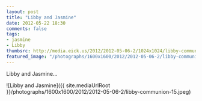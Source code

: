 ```yaml
---
layout: post
title: "Libby and Jasmine"
date: 2012-05-22 18:30
comments: false
tags: 
- jasmine
- Libby
thumbsrc: http://media.eick.us/2012/2012-05-06-2/1024x1024/libby-communion-15.jpeg
featured_image: "/photographs/1600x1600/2012/2012-05-06-2/libby-communion-15.jpeg"
---
```

Libby and Jasmine...



![Libby and Jasmine]({{ site.mediaUrlRoot }}/photographs/1600x1600/2012/2012-05-06-2/libby-communion-15.jpeg)

